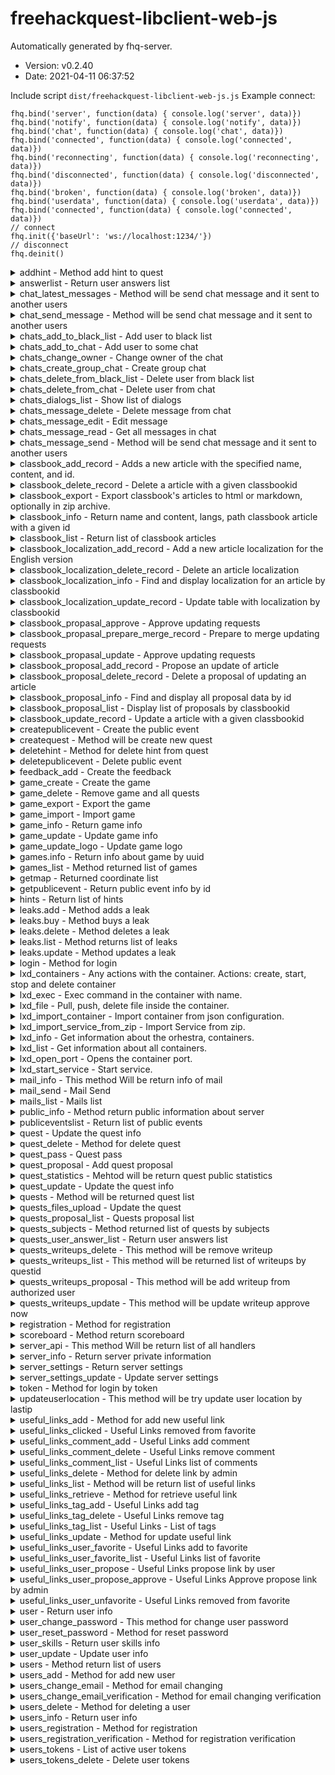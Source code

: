 # freehackquest-libclient-web-js

 Automatically generated by fhq-server. 
 * Version: v0.2.40
 * Date: 2021-04-11 06:37:52

 Include script ```dist/freehackquest-libclient-web-js.js```
 Example connect:
```
fhq.bind('server', function(data) { console.log('server', data)})
fhq.bind('notify', function(data) { console.log('notify', data)})
fhq.bind('chat', function(data) { console.log('chat', data)})
fhq.bind('connected', function(data) { console.log('connected', data)})
fhq.bind('reconnecting', function(data) { console.log('reconnecting', data)})
fhq.bind('disconnected', function(data) { console.log('disconnected', data)})
fhq.bind('broken', function(data) { console.log('broken', data)})
fhq.bind('userdata', function(data) { console.log('userdata', data)})
fhq.bind('connected', function(data) { console.log('connected', data)})
// connect
fhq.init({'baseUrl': 'ws://localhost:1234/'})
// disconnect
fhq.deinit()
```

<details>
<summary>addhint - Method add hint to quest</summary>

## addhint

Method add hint to quest

Access: unauthorized - **no**,  user - **no**,  admin - **yes**

 #### Input params 

 * questid - integer, required; quest id
 * hint - string, required; hint text


 #### example call method 

```
fhq.addhint({
    "questid": 0,
    "hint": ""
}).done(function(r) {
    console.log('Success: ', r);
}).fail(function(err) {
    console.error('Error:', err);
});
```

</details>

<details>
<summary>answerlist - Return user answers list</summary>

## answerlist

Return user answers list

Access: unauthorized - **no**,  user - **no**,  admin - **yes**

 #### Input params 

 * page - integer, required; Number of page
 * onpage - integer, required; How much rows on page
 * questid - integer, optional; Filter for questid
 * userid - integer, optional; Filter for userid


 #### example call method 

```
fhq.answerlist({
    "page": 0,
    "onpage": 10,
    "questid": 0,
    "userid": 0
}).done(function(r) {
    console.log('Success: ', r);
}).fail(function(err) {
    console.error('Error:', err);
});
```

</details>

<details>
<summary>chat_latest_messages - Method will be send chat message and it sent to another users</summary>

## chat_latest_messages

Method will be send chat message and it sent to another users

Access: unauthorized - **yes**,  user - **yes**,  admin - **yes**

 #### Input params 



 #### example call method 

```
fhq.chat_latest_messages({

}).done(function(r) {
    console.log('Success: ', r);
}).fail(function(err) {
    console.error('Error:', err);
});
```

</details>

<details>
<summary>chat_send_message - Method will be send chat message and it sent to another users</summary>

## chat_send_message

Method will be send chat message and it sent to another users

Access: unauthorized - **no**,  user - **yes**,  admin - **yes**

 #### Input params 

 * type - string, required; Type
 * message - string, required; Message


 #### example call method 

```
fhq.chat_send_message({
    "type": "",
    "message": ""
}).done(function(r) {
    console.log('Success: ', r);
}).fail(function(err) {
    console.error('Error:', err);
});
```

</details>

<details>
<summary>chats_add_to_black_list - Add user to black list</summary>

## chats_add_to_black_list

Add user to black list

Access: unauthorized - **no**,  user - **yes**,  admin - **yes**

 #### Input params 



 #### example call method 

```
fhq.chats_add_to_black_list({

}).done(function(r) {
    console.log('Success: ', r);
}).fail(function(err) {
    console.error('Error:', err);
});
```

</details>

<details>
<summary>chats_add_to_chat - Add user to some chat</summary>

## chats_add_to_chat

Add user to some chat

Access: unauthorized - **no**,  user - **yes**,  admin - **yes**

 #### Input params 



 #### example call method 

```
fhq.chats_add_to_chat({

}).done(function(r) {
    console.log('Success: ', r);
}).fail(function(err) {
    console.error('Error:', err);
});
```

</details>

<details>
<summary>chats_change_owner - Change owner of the chat</summary>

## chats_change_owner

Change owner of the chat

Access: unauthorized - **no**,  user - **yes**,  admin - **yes**

 #### Input params 



 #### example call method 

```
fhq.chats_change_owner({

}).done(function(r) {
    console.log('Success: ', r);
}).fail(function(err) {
    console.error('Error:', err);
});
```

</details>

<details>
<summary>chats_create_group_chat - Create group chat</summary>

## chats_create_group_chat

Create group chat

Access: unauthorized - **no**,  user - **yes**,  admin - **yes**

 #### Input params 



 #### example call method 

```
fhq.chats_create_group_chat({

}).done(function(r) {
    console.log('Success: ', r);
}).fail(function(err) {
    console.error('Error:', err);
});
```

</details>

<details>
<summary>chats_delete_from_black_list - Delete user from black list</summary>

## chats_delete_from_black_list

Delete user from black list

Access: unauthorized - **no**,  user - **yes**,  admin - **yes**

 #### Input params 



 #### example call method 

```
fhq.chats_delete_from_black_list({

}).done(function(r) {
    console.log('Success: ', r);
}).fail(function(err) {
    console.error('Error:', err);
});
```

</details>

<details>
<summary>chats_delete_from_chat - Delete user from chat</summary>

## chats_delete_from_chat

Delete user from chat

Access: unauthorized - **no**,  user - **yes**,  admin - **yes**

 #### Input params 



 #### example call method 

```
fhq.chats_delete_from_chat({

}).done(function(r) {
    console.log('Success: ', r);
}).fail(function(err) {
    console.error('Error:', err);
});
```

</details>

<details>
<summary>chats_dialogs_list - Show list of dialogs</summary>

## chats_dialogs_list

Show list of dialogs

Access: unauthorized - **no**,  user - **yes**,  admin - **yes**

 #### Input params 



 #### example call method 

```
fhq.chats_dialogs_list({

}).done(function(r) {
    console.log('Success: ', r);
}).fail(function(err) {
    console.error('Error:', err);
});
```

</details>

<details>
<summary>chats_message_delete - Delete message from chat</summary>

## chats_message_delete

Delete message from chat

Access: unauthorized - **no**,  user - **yes**,  admin - **yes**

 #### Input params 

 * message_id - integer, required; Message id for remove


 #### example call method 

```
fhq.chats_message_delete({
    "message_id": 0
}).done(function(r) {
    console.log('Success: ', r);
}).fail(function(err) {
    console.error('Error:', err);
});
```

</details>

<details>
<summary>chats_message_edit - Edit message</summary>

## chats_message_edit

Edit message

Access: unauthorized - **no**,  user - **yes**,  admin - **yes**

 #### Input params 

 * message_id - integer, required; Message id
 * message_new - string, required; New message


 #### example call method 

```
fhq.chats_message_edit({
    "message_id": 0,
    "message_new": ""
}).done(function(r) {
    console.log('Success: ', r);
}).fail(function(err) {
    console.error('Error:', err);
});
```

</details>

<details>
<summary>chats_message_read - Get all messages in chat</summary>

## chats_message_read

Get all messages in chat

Access: unauthorized - **no**,  user - **yes**,  admin - **yes**

 #### Input params 

 * chat - string, required; Chat for reading messages


 #### example call method 

```
fhq.chats_message_read({
    "chat": ""
}).done(function(r) {
    console.log('Success: ', r);
}).fail(function(err) {
    console.error('Error:', err);
});
```

</details>

<details>
<summary>chats_message_send - Method will be send chat message and it sent to another users</summary>

## chats_message_send

Method will be send chat message and it sent to another users

Access: unauthorized - **no**,  user - **yes**,  admin - **yes**

 #### Input params 

 * chat - string, required; Chat for sending a message
 * message - string, required; Message


 #### example call method 

```
fhq.chats_message_send({
    "chat": "",
    "message": ""
}).done(function(r) {
    console.log('Success: ', r);
}).fail(function(err) {
    console.error('Error:', err);
});
```

</details>

<details>
<summary>classbook_add_record - Adds a new article with the specified name, content, and id.</summary>

## classbook_add_record

Adds a new article with the specified name, content, and id.

Access: unauthorized - **no**,  user - **no**,  admin - **yes**

 #### Input params 

 * parentid - integer, required; pareintid for classbook article
 * name - string, required; name of article
 * content - string, required; content of article
 * uuid - string, optional; uuid of article
 * ordered - integer, optional; order of article


 #### example call method 

```
fhq.classbook_add_record({
    "parentid": 0,
    "name": "",
    "content": "",
    "uuid": "",
    "ordered": 0
}).done(function(r) {
    console.log('Success: ', r);
}).fail(function(err) {
    console.error('Error:', err);
});
```

</details>

<details>
<summary>classbook_delete_record - Delete a article with a given classbookid</summary>

## classbook_delete_record

Delete a article with a given classbookid

Access: unauthorized - **no**,  user - **no**,  admin - **yes**

 #### Input params 

 * classbookid - integer, required; id for classbook article


 #### example call method 

```
fhq.classbook_delete_record({
    "classbookid": 0
}).done(function(r) {
    console.log('Success: ', r);
}).fail(function(err) {
    console.error('Error:', err);
});
```

</details>

<details>
<summary>classbook_export - Export classbook's articles to html or markdown, optionally in zip archive.</summary>

## classbook_export

Export classbook's articles to html or markdown, optionally in zip archive.

Access: unauthorized - **no**,  user - **yes**,  admin - **yes**

 #### Input params 

 * output - string, required; The output file format
 * lang - string, required; The output file format
 * zip - boolean, optional; Zipping the output


 #### example call method 

```
fhq.classbook_export({
    "output": "",
    "lang": "",
    "zip": ""
}).done(function(r) {
    console.log('Success: ', r);
}).fail(function(err) {
    console.error('Error:', err);
});
```

</details>

<details>
<summary>classbook_info - Return name and content, langs, path classbook article with a given id</summary>

## classbook_info

Return name and content, langs, path classbook article with a given id

Access: unauthorized - **yes**,  user - **yes**,  admin - **yes**

 #### Input params 

 * classbookid - integer, required; id for the classbook article
 * lang - string, optional; Set lang for the article


 #### example call method 

```
fhq.classbook_info({
    "classbookid": 0,
    "lang": ""
}).done(function(r) {
    console.log('Success: ', r);
}).fail(function(err) {
    console.error('Error:', err);
});
```

</details>

<details>
<summary>classbook_list - Return list of classbook articles</summary>

## classbook_list

Return list of classbook articles

Access: unauthorized - **yes**,  user - **yes**,  admin - **yes**

 #### Input params 

 * parentid - integer, required; parentid for classbook articles
 * lang - string, optional; lang for classbook articles
 * search - string, optional; Search string for classbook articles


 #### example call method 

```
fhq.classbook_list({
    "parentid": 0,
    "lang": "",
    "search": ""
}).done(function(r) {
    console.log('Success: ', r);
}).fail(function(err) {
    console.error('Error:', err);
});
```

</details>

<details>
<summary>classbook_localization_add_record - Add a new article localization for the English version</summary>

## classbook_localization_add_record

Add a new article localization for the English version

Access: unauthorized - **no**,  user - **no**,  admin - **yes**

 #### Input params 

 * classbookid - integer, required; Classbookid for article localization
 * lang - string, required; Language
 * name - string, required; Article name
 * content - string, required; The content of the article


 #### example call method 

```
fhq.classbook_localization_add_record({
    "classbookid": 0,
    "lang": "",
    "name": "",
    "content": ""
}).done(function(r) {
    console.log('Success: ', r);
}).fail(function(err) {
    console.error('Error:', err);
});
```

</details>

<details>
<summary>classbook_localization_delete_record - Delete an article localization</summary>

## classbook_localization_delete_record

Delete an article localization

Access: unauthorized - **no**,  user - **no**,  admin - **yes**

 #### Input params 

 * classbook_localizationid - integer, required; Localization id


 #### example call method 

```
fhq.classbook_localization_delete_record({
    "classbook_localizationid": 0
}).done(function(r) {
    console.log('Success: ', r);
}).fail(function(err) {
    console.error('Error:', err);
});
```

</details>

<details>
<summary>classbook_localization_info - Find and display localization for an article by classbookid</summary>

## classbook_localization_info

Find and display localization for an article by classbookid

Access: unauthorized - **no**,  user - **no**,  admin - **yes**

 #### Input params 

 * classbook_localizationid - integer, required; Localization id


 #### example call method 

```
fhq.classbook_localization_info({
    "classbook_localizationid": 0
}).done(function(r) {
    console.log('Success: ', r);
}).fail(function(err) {
    console.error('Error:', err);
});
```

</details>

<details>
<summary>classbook_localization_update_record - Update table with localization by classbookid</summary>

## classbook_localization_update_record

Update table with localization by classbookid

Access: unauthorized - **no**,  user - **no**,  admin - **yes**

 #### Input params 

 * classbook_localizationid - integer, required; Localization id
 * name - string, required; Article name
 * content - string, required; The content of the article


 #### example call method 

```
fhq.classbook_localization_update_record({
    "classbook_localizationid": 0,
    "name": "",
    "content": ""
}).done(function(r) {
    console.log('Success: ', r);
}).fail(function(err) {
    console.error('Error:', err);
});
```

</details>

<details>
<summary>classbook_propasal_approve - Approve updating requests</summary>

## classbook_propasal_approve

Approve updating requests

Access: unauthorized - **no**,  user - **no**,  admin - **yes**

 #### Input params 

 * classbook_proposal_id - integer, required; Proposal id


 #### example call method 

```
fhq.classbook_propasal_approve({
    "classbook_proposal_id": 0
}).done(function(r) {
    console.log('Success: ', r);
}).fail(function(err) {
    console.error('Error:', err);
});
```

</details>

<details>
<summary>classbook_propasal_prepare_merge_record - Prepare to merge updating requests</summary>

## classbook_propasal_prepare_merge_record

Prepare to merge updating requests

Access: unauthorized - **no**,  user - **no**,  admin - **yes**

 #### Input params 

 * classbook_proposal_id - integer, required; Proposal id


 #### example call method 

```
fhq.classbook_propasal_prepare_merge_record({
    "classbook_proposal_id": 0
}).done(function(r) {
    console.log('Success: ', r);
}).fail(function(err) {
    console.error('Error:', err);
});
```

</details>

<details>
<summary>classbook_propasal_update - Approve updating requests</summary>

## classbook_propasal_update

Approve updating requests

Access: unauthorized - **no**,  user - **no**,  admin - **yes**

 #### Input params 

 * classbook_proposal_id - integer, required; Proposal id
 * content - string, required; new content


 #### example call method 

```
fhq.classbook_propasal_update({
    "classbook_proposal_id": 0,
    "content": ""
}).done(function(r) {
    console.log('Success: ', r);
}).fail(function(err) {
    console.error('Error:', err);
});
```

</details>

<details>
<summary>classbook_proposal_add_record - Propose an update of article</summary>

## classbook_proposal_add_record

Propose an update of article

Access: unauthorized - **no**,  user - **yes**,  admin - **yes**

 #### Input params 

 * classbookid - integer, required; Classbookid for an article
 * lang - string, required; Language
 * name - string, required; Article name
 * content - string, required; The content of the article


 #### example call method 

```
fhq.classbook_proposal_add_record({
    "classbookid": 0,
    "lang": "",
    "name": "",
    "content": ""
}).done(function(r) {
    console.log('Success: ', r);
}).fail(function(err) {
    console.error('Error:', err);
});
```

</details>

<details>
<summary>classbook_proposal_delete_record - Delete a proposal of updating an article</summary>

## classbook_proposal_delete_record

Delete a proposal of updating an article

Access: unauthorized - **no**,  user - **yes**,  admin - **yes**

 #### Input params 

 * classbook_proposal_id - integer, required; Proposal id


 #### example call method 

```
fhq.classbook_proposal_delete_record({
    "classbook_proposal_id": 0
}).done(function(r) {
    console.log('Success: ', r);
}).fail(function(err) {
    console.error('Error:', err);
});
```

</details>

<details>
<summary>classbook_proposal_info - Find and display all proposal data by id</summary>

## classbook_proposal_info

Find and display all proposal data by id

Access: unauthorized - **no**,  user - **yes**,  admin - **yes**

 #### Input params 

 * classbook_proposal_id - integer, required; Proposal id


 #### example call method 

```
fhq.classbook_proposal_info({
    "classbook_proposal_id": 0
}).done(function(r) {
    console.log('Success: ', r);
}).fail(function(err) {
    console.error('Error:', err);
});
```

</details>

<details>
<summary>classbook_proposal_list - Display list of proposals by classbookid</summary>

## classbook_proposal_list

Display list of proposals by classbookid

Access: unauthorized - **no**,  user - **yes**,  admin - **yes**

 #### Input params 

 * classbookid - integer, required; Classbookid for an article
 * lang - string, optional; Language


 #### example call method 

```
fhq.classbook_proposal_list({
    "classbookid": 0,
    "lang": ""
}).done(function(r) {
    console.log('Success: ', r);
}).fail(function(err) {
    console.error('Error:', err);
});
```

</details>

<details>
<summary>classbook_update_record - Update a article with a given classbookid</summary>

## classbook_update_record

Update a article with a given classbookid

Access: unauthorized - **no**,  user - **no**,  admin - **yes**

 #### Input params 

 * classbookid - integer, required; id for classbook article
 * name - string, optional; name for classbook article
 * content - string, optional; content for classbook article
 * ordered - integer, optional; ordered for classbook article
 * parentid - integer, optional; parentid for classbook article


 #### example call method 

```
fhq.classbook_update_record({
    "classbookid": 0,
    "name": "",
    "content": "",
    "ordered": 0,
    "parentid": 0
}).done(function(r) {
    console.log('Success: ', r);
}).fail(function(err) {
    console.error('Error:', err);
});
```

</details>

<details>
<summary>createpublicevent - Create the public event</summary>

## createpublicevent

Create the public event

Access: unauthorized - **no**,  user - **no**,  admin - **yes**

 #### Input params 

 * type - string, required; Type of event
 * message - string, required; Message


 #### example call method 

```
fhq.createpublicevent({
    "type": "",
    "message": ""
}).done(function(r) {
    console.log('Success: ', r);
}).fail(function(err) {
    console.error('Error:', err);
});
```

</details>

<details>
<summary>createquest - Method will be create new quest</summary>

## createquest

Method will be create new quest

Access: unauthorized - **no**,  user - **no**,  admin - **yes**

 #### Input params 

 * uuid - string, required; Global Identificator of the quest
 * gameid - integer, required; Which game included this quest
 * name - string, required; Name of the quest
 * text - string, required; Description of the quest
 * score - integer, required; How much append to user score after solve quest by them
 * author - string, required; Author of the quest
 * subject - string, required; Subject must be one from types
 * answer - string, required; Answer for the quest
 * answer_format - string, required; Answer format for the quest
 * state - string, required; State of the quest
 * description_state - string, required; You can add some descriptions for quest state
 * copyright - string, optional; You can add some copyright information


 #### example call method 

```
fhq.createquest({
    "uuid": "",
    "gameid": 0,
    "name": "",
    "text": "",
    "score": 0,
    "author": "",
    "subject": "",
    "answer": "",
    "answer_format": "",
    "state": "",
    "description_state": "",
    "copyright": ""
}).done(function(r) {
    console.log('Success: ', r);
}).fail(function(err) {
    console.error('Error:', err);
});
```

</details>

<details>
<summary>deletehint - Method for delete hint from quest</summary>

## deletehint

Method for delete hint from quest

Access: unauthorized - **no**,  user - **no**,  admin - **yes**

 #### Input params 

 * hintid - integer, required; hint id


 #### example call method 

```
fhq.deletehint({
    "hintid": 0
}).done(function(r) {
    console.log('Success: ', r);
}).fail(function(err) {
    console.error('Error:', err);
});
```

</details>

<details>
<summary>deletepublicevent - Delete public event</summary>

## deletepublicevent

Delete public event

Access: unauthorized - **no**,  user - **no**,  admin - **yes**

 #### Input params 

 * eventid - integer, required; Event ID


 #### example call method 

```
fhq.deletepublicevent({
    "eventid": 0
}).done(function(r) {
    console.log('Success: ', r);
}).fail(function(err) {
    console.error('Error:', err);
});
```

</details>

<details>
<summary>feedback_add - Create the feedback</summary>

## feedback_add

Create the feedback

Access: unauthorized - **yes**,  user - **yes**,  admin - **yes**

 #### Input params 

 * from - string, required; From user
 * text - string, required; Text of feedback
 * type - string, required; Type of feedback


 #### example call method 

```
fhq.feedback_add({
    "from": "",
    "text": "",
    "type": ""
}).done(function(r) {
    console.log('Success: ', r);
}).fail(function(err) {
    console.error('Error:', err);
});
```

</details>

<details>
<summary>game_create - Create the game</summary>

## game_create

Create the game

Access: unauthorized - **no**,  user - **no**,  admin - **yes**

 #### Input params 

 * uuid - string, required; Global Identificator of the Game
 * name - string, required; Name of the Game
 * description - string, required; Description of the Game
 * state - string, required; State of the game
 * form - string, required; Form of the game
 * type - string, required; Type of the game
 * date_start - string, required; Date start
 * date_stop - string, required; Date stop
 * date_restart - string, required; Date restart
 * organizators - string, required; Organizators


 #### example call method 

```
fhq.game_create({
    "uuid": "",
    "name": "",
    "description": "",
    "state": "",
    "form": "",
    "type": "",
    "date_start": "",
    "date_stop": "",
    "date_restart": "",
    "organizators": ""
}).done(function(r) {
    console.log('Success: ', r);
}).fail(function(err) {
    console.error('Error:', err);
});
```

</details>

<details>
<summary>game_delete - Remove game and all quests</summary>

## game_delete

Remove game and all quests

Access: unauthorized - **no**,  user - **no**,  admin - **yes**

 #### Input params 

 * uuid - string, required; Global Identificator of the Game
 * admin_password - string, required; Admin Password


 #### example call method 

```
fhq.game_delete({
    "uuid": "",
    "admin_password": ""
}).done(function(r) {
    console.log('Success: ', r);
}).fail(function(err) {
    console.error('Error:', err);
});
```

</details>

<details>
<summary>game_export - Export the game</summary>

## game_export

Export the game

Access: unauthorized - **no**,  user - **no**,  admin - **yes**

 #### Input params 

 * uuid - string, required; Global Identificator of the Game


 #### example call method 

```
fhq.game_export({
    "uuid": ""
}).done(function(r) {
    console.log('Success: ', r);
}).fail(function(err) {
    console.error('Error:', err);
});
```

</details>

<details>
<summary>game_import - Import game</summary>

## game_import

Import game

Access: unauthorized - **no**,  user - **no**,  admin - **yes**

 #### Input params 

 * uuid - string, required; Global Identificator of the Game


 #### example call method 

```
fhq.game_import({
    "uuid": ""
}).done(function(r) {
    console.log('Success: ', r);
}).fail(function(err) {
    console.error('Error:', err);
});
```

</details>

<details>
<summary>game_info - Return game info</summary>

## game_info

Return game info

Access: unauthorized - **yes**,  user - **yes**,  admin - **yes**

 #### Input params 

 * uuid - string, required; Global Identificator of the Game


 #### example call method 

```
fhq.game_info({
    "uuid": ""
}).done(function(r) {
    console.log('Success: ', r);
}).fail(function(err) {
    console.error('Error:', err);
});
```

</details>

<details>
<summary>game_update - Update game info</summary>

## game_update

Update game info

Access: unauthorized - **no**,  user - **no**,  admin - **yes**

 #### Input params 

 * uuid - string, required; Global Identificator of the Game
 * name - string, optional; Name of the Game
 * description - string, optional; Description of the Game
 * state - string, optional; State of the game
 * form - string, optional; Form of the game
 * type - string, optional; Type of the game
 * date_start - string, optional; Date start
 * date_stop - string, optional; Date stop
 * date_restart - string, optional; Date restart
 * organizators - string, optional; Organizators


 #### example call method 

```
fhq.game_update({
    "uuid": "",
    "name": "",
    "description": "",
    "state": "",
    "form": "",
    "type": "",
    "date_start": "",
    "date_stop": "",
    "date_restart": "",
    "organizators": ""
}).done(function(r) {
    console.log('Success: ', r);
}).fail(function(err) {
    console.error('Error:', err);
});
```

</details>

<details>
<summary>game_update_logo - Update game logo</summary>

## game_update_logo

Update game logo

Access: unauthorized - **no**,  user - **no**,  admin - **yes**

 #### Input params 

 * uuid - string, required; Global Identificator of the Game
 * image_png_base64 - string, required; Image PNG in Base64


 #### example call method 

```
fhq.game_update_logo({
    "uuid": "",
    "image_png_base64": ""
}).done(function(r) {
    console.log('Success: ', r);
}).fail(function(err) {
    console.error('Error:', err);
});
```

</details>

<details>
<summary>games.info - Return info about game by uuid</summary>

## games.info

Return info about game by uuid

Access: unauthorized - **yes**,  user - **yes**,  admin - **yes**

 #### Input params 

 * uuid - string, required; Global Identificator of the Game


 #### example call method 

```
fhq.games_info({
    "uuid": ""
}).done(function(r) {
    console.log('Success: ', r);
}).fail(function(err) {
    console.error('Error:', err);
});
```

</details>

<details>
<summary>games_list - Method returned list of games</summary>

## games_list

Method returned list of games

Access: unauthorized - **yes**,  user - **yes**,  admin - **yes**

 #### Input params 



 #### example call method 

```
fhq.games_list({

}).done(function(r) {
    console.log('Success: ', r);
}).fail(function(err) {
    console.error('Error:', err);
});
```

</details>

<details>
<summary>getmap - Returned coordinate list</summary>

## getmap

Returned coordinate list

Access: unauthorized - **yes**,  user - **yes**,  admin - **yes**

 #### Input params 



 #### example call method 

```
fhq.getmap({

}).done(function(r) {
    console.log('Success: ', r);
}).fail(function(err) {
    console.error('Error:', err);
});
```

</details>

<details>
<summary>getpublicevent - Return public event info by id</summary>

## getpublicevent

Return public event info by id

Access: unauthorized - **yes**,  user - **yes**,  admin - **yes**

 #### Input params 

 * eventid - integer, required; Event id


 #### example call method 

```
fhq.getpublicevent({
    "eventid": 0
}).done(function(r) {
    console.log('Success: ', r);
}).fail(function(err) {
    console.error('Error:', err);
});
```

</details>

<details>
<summary>hints - Return list of hints</summary>

## hints

Return list of hints

Access: unauthorized - **yes**,  user - **yes**,  admin - **yes**

 #### Input params 

 * questid - integer, required; Quest id


 #### example call method 

```
fhq.hints({
    "questid": 0
}).done(function(r) {
    console.log('Success: ', r);
}).fail(function(err) {
    console.error('Error:', err);
});
```

</details>

<details>
<summary>leaks.add - Method adds a leak</summary>

## leaks.add

Method adds a leak

Access: unauthorized - **no**,  user - **no**,  admin - **yes**

 #### Input params 

 * uuid - string, required; UUID of the leak
 * game_uuid - string, required; UUID of the game
 * name - string, required; Visible part of the content
 * content - string, required; Content of the leak
 * score - integer, required; Price of the leak


 #### example call method 

```
fhq.leaks_add({
    "uuid": "",
    "game_uuid": "",
    "name": "",
    "content": "",
    "score": 0
}).done(function(r) {
    console.log('Success: ', r);
}).fail(function(err) {
    console.error('Error:', err);
});
```

</details>

<details>
<summary>leaks.buy - Method buys a leak</summary>

## leaks.buy

Method buys a leak

Access: unauthorized - **no**,  user - **yes**,  admin - **no**

 #### Input params 

 * id - integer, required; Leak id


 #### example call method 

```
fhq.leaks_buy({
    "id": 0
}).done(function(r) {
    console.log('Success: ', r);
}).fail(function(err) {
    console.error('Error:', err);
});
```

</details>

<details>
<summary>leaks.delete - Method deletes a leak</summary>

## leaks.delete

Method deletes a leak

Access: unauthorized - **no**,  user - **no**,  admin - **yes**

 #### Input params 

 * id - integer, required; Leak id


 #### example call method 

```
fhq.leaks_delete({
    "id": 0
}).done(function(r) {
    console.log('Success: ', r);
}).fail(function(err) {
    console.error('Error:', err);
});
```

</details>

<details>
<summary>leaks.list - Method returns list of leaks</summary>

## leaks.list

Method returns list of leaks

Access: unauthorized - **yes**,  user - **yes**,  admin - **yes**

 #### Input params 

 * page - integer, required; Number of page
 * onpage - integer, required; How much rows in one page


 #### example call method 

```
fhq.leaks_list({
    "page": 0,
    "onpage": 10
}).done(function(r) {
    console.log('Success: ', r);
}).fail(function(err) {
    console.error('Error:', err);
});
```

</details>

<details>
<summary>leaks.update - Method updates a leak</summary>

## leaks.update

Method updates a leak

Access: unauthorized - **no**,  user - **no**,  admin - **yes**

 #### Input params 

 * id - integer, required; Leak id
 * name - string, optional; Visible part of the content
 * content - string, optional; Content of the leak
 * score - integer, optional; Price of the leak


 #### example call method 

```
fhq.leaks_update({
    "id": 0,
    "name": "",
    "content": "",
    "score": 0
}).done(function(r) {
    console.log('Success: ', r);
}).fail(function(err) {
    console.error('Error:', err);
});
```

</details>

<details>
<summary>login - Method for login</summary>

## login

Method for login

Access: unauthorized - **yes**,  user - **no**,  admin - **no**

 #### Input params 

 * email - string, required; E-mail
 * password - string, required; Password


 #### example call method 

```
fhq.login({
    "email": "",
    "password": ""
}).done(function(r) {
    console.log('Success: ', r);
}).fail(function(err) {
    console.error('Error:', err);
});
```

</details>

<details>
<summary>lxd_containers - Any actions with the container. Actions: create, start, stop and delete container</summary>

## lxd_containers

Any actions with the container. Actions: create, start, stop and delete container

Access: unauthorized - **no**,  user - **no**,  admin - **yes**

 #### Input params 

 * name - string, required; Container name
 * action - string, required; Actions: create, start, stop and delete container


 #### example call method 

```
fhq.lxd_containers({
    "name": "",
    "action": ""
}).done(function(r) {
    console.log('Success: ', r);
}).fail(function(err) {
    console.error('Error:', err);
});
```

</details>

<details>
<summary>lxd_exec - Exec command in the container with name.</summary>

## lxd_exec

Exec command in the container with name.

Access: unauthorized - **no**,  user - **no**,  admin - **yes**

 #### Input params 

 * name - string, required; Container name
 * command - string, required; Name of execution command


 #### example call method 

```
fhq.lxd_exec({
    "name": "",
    "command": ""
}).done(function(r) {
    console.log('Success: ', r);
}).fail(function(err) {
    console.error('Error:', err);
});
```

</details>

<details>
<summary>lxd_file - Pull, push, delete file inside the container.</summary>

## lxd_file

Pull, push, delete file inside the container.

Access: unauthorized - **no**,  user - **no**,  admin - **yes**

 #### Input params 

 * name - string, required; Container name
 * action - string, required; Action with files: pull, push or delete
 * path - string, required; Path to file inside the container


 #### example call method 

```
fhq.lxd_file({
    "name": "",
    "action": "",
    "path": ""
}).done(function(r) {
    console.log('Success: ', r);
}).fail(function(err) {
    console.error('Error:', err);
});
```

</details>

<details>
<summary>lxd_import_container - Import container from json configuration.</summary>

## lxd_import_container

Import container from json configuration.

Access: unauthorized - **no**,  user - **no**,  admin - **yes**

 #### Input params 

 * config - string, required; Container's configuration in json dumped string.


 #### example call method 

```
fhq.lxd_import_container({
    "config": ""
}).done(function(r) {
    console.log('Success: ', r);
}).fail(function(err) {
    console.error('Error:', err);
});
```

</details>

<details>
<summary>lxd_import_service_from_zip - Import Service from zip.</summary>

## lxd_import_service_from_zip

Import Service from zip.

Access: unauthorized - **no**,  user - **no**,  admin - **yes**

 #### Input params 

 * zip_file - string, required; Service's configuration in Base64 zip archive.


 #### example call method 

```
fhq.lxd_import_service_from_zip({
    "zip_file": ""
}).done(function(r) {
    console.log('Success: ', r);
}).fail(function(err) {
    console.error('Error:', err);
});
```

</details>

<details>
<summary>lxd_info - Get information about the orhestra, containers.</summary>

## lxd_info

Get information about the orhestra, containers.

Access: unauthorized - **no**,  user - **no**,  admin - **yes**

 #### Input params 

 * name - string, required; Container name
 * get - string, optional; Requested information


 #### example call method 

```
fhq.lxd_info({
    "name": "",
    "get": ""
}).done(function(r) {
    console.log('Success: ', r);
}).fail(function(err) {
    console.error('Error:', err);
});
```

</details>

<details>
<summary>lxd_list - Get information about all containers.</summary>

## lxd_list

Get information about all containers.

Access: unauthorized - **no**,  user - **no**,  admin - **yes**

 #### Input params 



 #### example call method 

```
fhq.lxd_list({

}).done(function(r) {
    console.log('Success: ', r);
}).fail(function(err) {
    console.error('Error:', err);
});
```

</details>

<details>
<summary>lxd_open_port - Opens the container port.</summary>

## lxd_open_port

Opens the container port.

Access: unauthorized - **no**,  user - **no**,  admin - **yes**

 #### Input params 

 * name - string, required; Container name
 * port - integer, required; Number container port
 * protocol - string, required; Protocol


 #### example call method 

```
fhq.lxd_open_port({
    "name": "",
    "port": 0,
    "protocol": ""
}).done(function(r) {
    console.log('Success: ', r);
}).fail(function(err) {
    console.error('Error:', err);
});
```

</details>

<details>
<summary>lxd_start_service - Start service.</summary>

## lxd_start_service

Start service.

Access: unauthorized - **no**,  user - **no**,  admin - **yes**

 #### Input params 

 * name - string, required; Service's name.


 #### example call method 

```
fhq.lxd_start_service({
    "name": ""
}).done(function(r) {
    console.log('Success: ', r);
}).fail(function(err) {
    console.error('Error:', err);
});
```

</details>

<details>
<summary>mail_info - This method Will be return info of mail</summary>

## mail_info

This method Will be return info of mail

Access: unauthorized - **no**,  user - **no**,  admin - **yes**

 #### Input params 



 #### example call method 

```
fhq.mail_info({

}).done(function(r) {
    console.log('Success: ', r);
}).fail(function(err) {
    console.error('Error:', err);
});
```

</details>

<details>
<summary>mail_send - Mail Send</summary>

## mail_send

Mail Send

Access: unauthorized - **no**,  user - **no**,  admin - **yes**

 #### Input params 

 * to - string, required; E-mail of the recipient
 * subject - string, required; Subject of the message
 * body - string, required; Body of the message


 #### example call method 

```
fhq.mail_send({
    "to": "",
    "subject": "",
    "body": ""
}).done(function(r) {
    console.log('Success: ', r);
}).fail(function(err) {
    console.error('Error:', err);
});
```

</details>

<details>
<summary>mails_list - Mails list</summary>

## mails_list

Mails list

Access: unauthorized - **no**,  user - **no**,  admin - **yes**

 #### Input params 

 * filter_email - string, optional; Filter by email
 * filter_subject - string, optional; Filter by subject
 * filter_message - string, optional; Filter by message
 * onpage - integer, optional; On page
 * page - integer, optional; page


 #### example call method 

```
fhq.mails_list({
    "filter_email": "",
    "filter_subject": "",
    "filter_message": "",
    "onpage": 10,
    "page": 0
}).done(function(r) {
    console.log('Success: ', r);
}).fail(function(err) {
    console.error('Error:', err);
});
```

</details>

<details>
<summary>public_info - Method return public information about server</summary>

## public_info

Method return public information about server

Access: unauthorized - **yes**,  user - **yes**,  admin - **yes**

 #### Input params 



 #### example call method 

```
fhq.public_info({

}).done(function(r) {
    console.log('Success: ', r);
}).fail(function(err) {
    console.error('Error:', err);
});
```

</details>

<details>
<summary>publiceventslist - Return list of public events</summary>

## publiceventslist

Return list of public events

Access: unauthorized - **yes**,  user - **yes**,  admin - **yes**

 #### Input params 

 * page - integer, required; Number of page
 * onpage - integer, required; How much rows in one page
 * type - string, optional; Filter by type events
 * search - string, optional; Filter by message event


 #### example call method 

```
fhq.publiceventslist({
    "page": 0,
    "onpage": 10,
    "type": "",
    "search": ""
}).done(function(r) {
    console.log('Success: ', r);
}).fail(function(err) {
    console.error('Error:', err);
});
```

</details>

<details>
<summary>quest - Update the quest info</summary>

## quest

Update the quest info

Access: unauthorized - **yes**,  user - **yes**,  admin - **yes**

 #### Input params 

 * questid - integer, required; Quest ID


 #### example call method 

```
fhq.quest({
    "questid": 0
}).done(function(r) {
    console.log('Success: ', r);
}).fail(function(err) {
    console.error('Error:', err);
});
```

</details>

<details>
<summary>quest_delete - Method for delete quest</summary>

## quest_delete

Method for delete quest

Access: unauthorized - **no**,  user - **no**,  admin - **yes**

 #### Input params 

 * questid - integer, required; Quest ID


 #### example call method 

```
fhq.quest_delete({
    "questid": 0
}).done(function(r) {
    console.log('Success: ', r);
}).fail(function(err) {
    console.error('Error:', err);
});
```

</details>

<details>
<summary>quest_pass - Quest pass</summary>

## quest_pass

Quest pass

Access: unauthorized - **no**,  user - **yes**,  admin - **yes**

 #### Input params 

 * questid - integer, required; Quest ID
 * answer - string, required; Answer


 #### example call method 

```
fhq.quest_pass({
    "questid": 0,
    "answer": ""
}).done(function(r) {
    console.log('Success: ', r);
}).fail(function(err) {
    console.error('Error:', err);
});
```

</details>

<details>
<summary>quest_proposal - Add quest proposal</summary>

## quest_proposal

Add quest proposal

Access: unauthorized - **no**,  user - **yes**,  admin - **yes**

 #### Input params 

 * gameid - integer, required; Which game included this quest
 * name - string, required; Name of the quest
 * text - string, required; Description of the quest
 * score - integer, required; How much append to user score after solve quest by them
 * author - string, required; Author of the quest
 * subject - string, required; Subject must be one from types (look types)
 * answer - string, required; Answer for the quest
 * answer_format - string, required; Answer format for the quest


 #### example call method 

```
fhq.quest_proposal({
    "gameid": 0,
    "name": "",
    "text": "",
    "score": 0,
    "author": "",
    "subject": "",
    "answer": "",
    "answer_format": ""
}).done(function(r) {
    console.log('Success: ', r);
}).fail(function(err) {
    console.error('Error:', err);
});
```

</details>

<details>
<summary>quest_statistics - Mehtod will be return quest public statistics</summary>

## quest_statistics

Mehtod will be return quest public statistics

Access: unauthorized - **yes**,  user - **yes**,  admin - **yes**

 #### Input params 

 * questid - integer, required; Quest ID


 #### example call method 

```
fhq.quest_statistics({
    "questid": 0
}).done(function(r) {
    console.log('Success: ', r);
}).fail(function(err) {
    console.error('Error:', err);
});
```

</details>

<details>
<summary>quest_update - Update the quest info</summary>

## quest_update

Update the quest info

Access: unauthorized - **no**,  user - **no**,  admin - **yes**

 #### Input params 

 * questid - integer, required; Quest ID
 * name - string, optional; Name of the quest
 * gameid - integer, optional; Which game included this quest
 * text - string, optional; Description of the quest
 * score - integer, optional; How much append to user score after solve quest by them
 * subject - string, optional; Subject must be one from types
 * author - string, optional; Author of the quest
 * answer - string, optional; Answer for the quest
 * answer_format - string, optional; Answer format for the quest
 * state - string, optional; State of the quest
 * description_state - string, optional; You can update some descriptions for quest state
 * copyright - string, optional; You can update copyright


 #### example call method 

```
fhq.quest_update({
    "questid": 0,
    "name": "",
    "gameid": 0,
    "text": "",
    "score": 0,
    "subject": "",
    "author": "",
    "answer": "",
    "answer_format": "",
    "state": "",
    "description_state": "",
    "copyright": ""
}).done(function(r) {
    console.log('Success: ', r);
}).fail(function(err) {
    console.error('Error:', err);
});
```

</details>

<details>
<summary>quests - Method will be returned quest list</summary>

## quests

Method will be returned quest list

Access: unauthorized - **yes**,  user - **yes**,  admin - **yes**

 #### Input params 

 * subject - string, optional; Filter by subject
 * gameid - integer, optional; Filter by local gameid
 * filter - string, optional; Filter by some text


 #### example call method 

```
fhq.quests({
    "subject": "",
    "gameid": 0,
    "filter": ""
}).done(function(r) {
    console.log('Success: ', r);
}).fail(function(err) {
    console.error('Error:', err);
});
```

</details>

<details>
<summary>quests_files_upload - Update the quest</summary>

## quests_files_upload

Update the quest

Access: unauthorized - **no**,  user - **no**,  admin - **yes**

 #### Input params 

 * quest_uuid - string, required; Quest UUID
 * file_base64 - string, required; Byte-array encoded in base64
 * file_name - string, required; File name


 #### example call method 

```
fhq.quests_files_upload({
    "quest_uuid": "",
    "file_base64": "",
    "file_name": ""
}).done(function(r) {
    console.log('Success: ', r);
}).fail(function(err) {
    console.error('Error:', err);
});
```

</details>

<details>
<summary>quests_proposal_list - Quests proposal list</summary>

## quests_proposal_list

Quests proposal list

Access: unauthorized - **no**,  user - **no**,  admin - **yes**

 #### Input params 

 * page_size - integer, optional; Pgae size
 * page_index - integer, optional; Page index


 #### example call method 

```
fhq.quests_proposal_list({
    "page_size": 0,
    "page_index": 0
}).done(function(r) {
    console.log('Success: ', r);
}).fail(function(err) {
    console.error('Error:', err);
});
```

</details>

<details>
<summary>quests_subjects - Method returned list of quests by subjects</summary>

## quests_subjects

Method returned list of quests by subjects

Access: unauthorized - **yes**,  user - **yes**,  admin - **yes**

 #### Input params 



 #### example call method 

```
fhq.quests_subjects({

}).done(function(r) {
    console.log('Success: ', r);
}).fail(function(err) {
    console.error('Error:', err);
});
```

</details>

<details>
<summary>quests_user_answer_list - Return user answers list</summary>

## quests_user_answer_list

Return user answers list

Access: unauthorized - **no**,  user - **yes**,  admin - **no**

 #### Input params 

 * questid - integer, required; Filter for questid


 #### example call method 

```
fhq.quests_user_answer_list({
    "questid": 0
}).done(function(r) {
    console.log('Success: ', r);
}).fail(function(err) {
    console.error('Error:', err);
});
```

</details>

<details>
<summary>quests_writeups_delete - This method will be remove writeup</summary>

## quests_writeups_delete

This method will be remove writeup

Access: unauthorized - **no**,  user - **no**,  admin - **yes**

 #### Input params 

 * writeupid - integer, required; WriteUp ID


 #### example call method 

```
fhq.quests_writeups_delete({
    "writeupid": 0
}).done(function(r) {
    console.log('Success: ', r);
}).fail(function(err) {
    console.error('Error:', err);
});
```

</details>

<details>
<summary>quests_writeups_list - This method will be returned list of writeups by questid</summary>

## quests_writeups_list

This method will be returned list of writeups by questid

Access: unauthorized - **yes**,  user - **yes**,  admin - **yes**

 #### Input params 

 * questid - integer, required; Quest ID


 #### example call method 

```
fhq.quests_writeups_list({
    "questid": 0
}).done(function(r) {
    console.log('Success: ', r);
}).fail(function(err) {
    console.error('Error:', err);
});
```

</details>

<details>
<summary>quests_writeups_proposal - This method will be add writeup from authorized user</summary>

## quests_writeups_proposal

This method will be add writeup from authorized user

Access: unauthorized - **no**,  user - **yes**,  admin - **yes**

 #### Input params 

 * questid - integer, required; Quest ID
 * writeup_link - string, required; Link to writeup (Must be start from https://www.youtube.com/watch?v=)


 #### example call method 

```
fhq.quests_writeups_proposal({
    "questid": 0,
    "writeup_link": ""
}).done(function(r) {
    console.log('Success: ', r);
}).fail(function(err) {
    console.error('Error:', err);
});
```

</details>

<details>
<summary>quests_writeups_update - This method will be update writeup approve now</summary>

## quests_writeups_update

This method will be update writeup approve now

Access: unauthorized - **no**,  user - **no**,  admin - **yes**

 #### Input params 

 * writeupid - integer, required; WriteUp ID
 * approve - string, required; Approve value 1 or 0


 #### example call method 

```
fhq.quests_writeups_update({
    "writeupid": 0,
    "approve": ""
}).done(function(r) {
    console.log('Success: ', r);
}).fail(function(err) {
    console.error('Error:', err);
});
```

</details>

<details>
<summary>registration - Method for registration</summary>

## registration

Method for registration

Access: unauthorized - **yes**,  user - **no**,  admin - **no**

 #### Input params 

 * email - string, required; E-mail
 * university - string, required; University


 #### example call method 

```
fhq.registration({
    "email": "",
    "university": ""
}).done(function(r) {
    console.log('Success: ', r);
}).fail(function(err) {
    console.error('Error:', err);
});
```

</details>

<details>
<summary>scoreboard - Method return scoreboard</summary>

## scoreboard

Method return scoreboard

Access: unauthorized - **yes**,  user - **yes**,  admin - **yes**

 #### Input params 

 * page - integer, required; Number of page
 * onpage - integer, required; How much rows in one page


 #### example call method 

```
fhq.scoreboard({
    "page": 0,
    "onpage": 10
}).done(function(r) {
    console.log('Success: ', r);
}).fail(function(err) {
    console.error('Error:', err);
});
```

</details>

<details>
<summary>server_api - This method Will be return list of all handlers</summary>

## server_api

This method Will be return list of all handlers

Access: unauthorized - **yes**,  user - **yes**,  admin - **yes**

 #### Input params 



 #### example call method 

```
fhq.server_api({

}).done(function(r) {
    console.log('Success: ', r);
}).fail(function(err) {
    console.error('Error:', err);
});
```

</details>

<details>
<summary>server_info - Return server private information</summary>

## server_info

Return server private information

Access: unauthorized - **no**,  user - **no**,  admin - **yes**

 #### Input params 



 #### example call method 

```
fhq.server_info({

}).done(function(r) {
    console.log('Success: ', r);
}).fail(function(err) {
    console.error('Error:', err);
});
```

</details>

<details>
<summary>server_settings - Return server settings</summary>

## server_settings

Return server settings

Access: unauthorized - **no**,  user - **no**,  admin - **yes**

 #### Input params 



 #### example call method 

```
fhq.server_settings({

}).done(function(r) {
    console.log('Success: ', r);
}).fail(function(err) {
    console.error('Error:', err);
});
```

</details>

<details>
<summary>server_settings_update - Update server settings</summary>

## server_settings_update

Update server settings

Access: unauthorized - **no**,  user - **no**,  admin - **yes**

 #### Input params 

 * name - string, required; name of setting
 * value - string, required; value of setting


 #### example call method 

```
fhq.server_settings_update({
    "name": "",
    "value": ""
}).done(function(r) {
    console.log('Success: ', r);
}).fail(function(err) {
    console.error('Error:', err);
});
```

</details>

<details>
<summary>token - Method for login by token</summary>

## token

Method for login by token

Access: unauthorized - **yes**,  user - **no**,  admin - **no**

 #### Input params 

 * token - string, required; Authorization token


 #### example call method 

```
fhq.token({
    "token": ""
}).done(function(r) {
    console.log('Success: ', r);
}).fail(function(err) {
    console.error('Error:', err);
});
```

</details>

<details>
<summary>updateuserlocation - This method will be try update user location by lastip</summary>

## updateuserlocation

This method will be try update user location by lastip

Access: unauthorized - **no**,  user - **no**,  admin - **yes**

 #### Input params 

 * userid - integer, required; User ID


 #### example call method 

```
fhq.updateuserlocation({
    "userid": 0
}).done(function(r) {
    console.log('Success: ', r);
}).fail(function(err) {
    console.error('Error:', err);
});
```

</details>

<details>
<summary>useful_links_add - Method for add new useful link</summary>

## useful_links_add

Method for add new useful link

Access: unauthorized - **no**,  user - **no**,  admin - **yes**

 #### Input params 

 * url - string, required; URL
 * description - string, required; Description
 * author - string, required; Author


 #### example call method 

```
fhq.useful_links_add({
    "url": "",
    "description": "",
    "author": ""
}).done(function(r) {
    console.log('Success: ', r);
}).fail(function(err) {
    console.error('Error:', err);
});
```

</details>

<details>
<summary>useful_links_clicked - Useful Links removed from favorite</summary>

## useful_links_clicked

Useful Links removed from favorite

Access: unauthorized - **yes**,  user - **yes**,  admin - **yes**

 #### Input params 

 * useful_link_id - integer, required; Id of useful link


 #### example call method 

```
fhq.useful_links_clicked({
    "useful_link_id": 0
}).done(function(r) {
    console.log('Success: ', r);
}).fail(function(err) {
    console.error('Error:', err);
});
```

</details>

<details>
<summary>useful_links_comment_add - Useful Links add comment</summary>

## useful_links_comment_add

Useful Links add comment

Access: unauthorized - **no**,  user - **yes**,  admin - **yes**

 #### Input params 

 * useful_link_id - integer, required; Id of useful link
 * comment - string, required; Comment


 #### example call method 

```
fhq.useful_links_comment_add({
    "useful_link_id": 0,
    "comment": ""
}).done(function(r) {
    console.log('Success: ', r);
}).fail(function(err) {
    console.error('Error:', err);
});
```

</details>

<details>
<summary>useful_links_comment_delete - Useful Links remove comment</summary>

## useful_links_comment_delete

Useful Links remove comment

Access: unauthorized - **no**,  user - **yes**,  admin - **yes**

 #### Input params 

 * useful_link_comment_id - integer, required; Comment Id for useful link


 #### example call method 

```
fhq.useful_links_comment_delete({
    "useful_link_comment_id": 0
}).done(function(r) {
    console.log('Success: ', r);
}).fail(function(err) {
    console.error('Error:', err);
});
```

</details>

<details>
<summary>useful_links_comment_list - Useful Links list of comments</summary>

## useful_links_comment_list

Useful Links list of comments

Access: unauthorized - **yes**,  user - **yes**,  admin - **yes**

 #### Input params 

 * useful_link_id - integer, required; Id of useful link


 #### example call method 

```
fhq.useful_links_comment_list({
    "useful_link_id": 0
}).done(function(r) {
    console.log('Success: ', r);
}).fail(function(err) {
    console.error('Error:', err);
});
```

</details>

<details>
<summary>useful_links_delete - Method for delete link by admin</summary>

## useful_links_delete

Method for delete link by admin

Access: unauthorized - **no**,  user - **no**,  admin - **yes**

 #### Input params 

 * useful_link_id - integer, required; Id of useful link


 #### example call method 

```
fhq.useful_links_delete({
    "useful_link_id": 0
}).done(function(r) {
    console.log('Success: ', r);
}).fail(function(err) {
    console.error('Error:', err);
});
```

</details>

<details>
<summary>useful_links_list - Method will be return list of useful links</summary>

## useful_links_list

Method will be return list of useful links

Access: unauthorized - **yes**,  user - **yes**,  admin - **yes**

 #### Input params 

 * filter - string, optional; Filter by word
 * filter_by_tag - string, optional; Filter by tag
 * page_index - integer, optional; Page Index
 * page_size - integer, optional; Page Size (default 10)


 #### example call method 

```
fhq.useful_links_list({
    "filter": "",
    "filter_by_tag": "",
    "page_index": 0,
    "page_size": 0
}).done(function(r) {
    console.log('Success: ', r);
}).fail(function(err) {
    console.error('Error:', err);
});
```

</details>

<details>
<summary>useful_links_retrieve - Method for retrieve useful link</summary>

## useful_links_retrieve

Method for retrieve useful link

Access: unauthorized - **yes**,  user - **yes**,  admin - **yes**

 #### Input params 

 * useful_link_id - integer, required; Id of useful link


 #### example call method 

```
fhq.useful_links_retrieve({
    "useful_link_id": 0
}).done(function(r) {
    console.log('Success: ', r);
}).fail(function(err) {
    console.error('Error:', err);
});
```

</details>

<details>
<summary>useful_links_tag_add - Useful Links add tag</summary>

## useful_links_tag_add

Useful Links add tag

Access: unauthorized - **no**,  user - **no**,  admin - **yes**

 #### Input params 

 * useful_link_id - integer, required; Id of useful link
 * tag - string, required; Tag Value


 #### example call method 

```
fhq.useful_links_tag_add({
    "useful_link_id": 0,
    "tag": ""
}).done(function(r) {
    console.log('Success: ', r);
}).fail(function(err) {
    console.error('Error:', err);
});
```

</details>

<details>
<summary>useful_links_tag_delete - Useful Links remove tag</summary>

## useful_links_tag_delete

Useful Links remove tag

Access: unauthorized - **no**,  user - **no**,  admin - **yes**

 #### Input params 

 * useful_link_id - integer, required; Useful Link Id
 * tag - string, required; Tag Value


 #### example call method 

```
fhq.useful_links_tag_delete({
    "useful_link_id": 0,
    "tag": ""
}).done(function(r) {
    console.log('Success: ', r);
}).fail(function(err) {
    console.error('Error:', err);
});
```

</details>

<details>
<summary>useful_links_tag_list - Useful Links - List of tags</summary>

## useful_links_tag_list

Useful Links - List of tags

Access: unauthorized - **yes**,  user - **yes**,  admin - **yes**

 #### Input params 



 #### example call method 

```
fhq.useful_links_tag_list({

}).done(function(r) {
    console.log('Success: ', r);
}).fail(function(err) {
    console.error('Error:', err);
});
```

</details>

<details>
<summary>useful_links_update - Method for update useful link</summary>

## useful_links_update

Method for update useful link

Access: unauthorized - **no**,  user - **no**,  admin - **yes**

 #### Input params 

 * useful_link_id - integer, required; Id of useful link
 * url - string, required; URL
 * description - string, required; Description
 * author - string, required; Author


 #### example call method 

```
fhq.useful_links_update({
    "useful_link_id": 0,
    "url": "",
    "description": "",
    "author": ""
}).done(function(r) {
    console.log('Success: ', r);
}).fail(function(err) {
    console.error('Error:', err);
});
```

</details>

<details>
<summary>useful_links_user_favorite - Useful Links add to favorite</summary>

## useful_links_user_favorite

Useful Links add to favorite

Access: unauthorized - **no**,  user - **yes**,  admin - **yes**

 #### Input params 

 * useful_link_id - integer, required; Id of useful link


 #### example call method 

```
fhq.useful_links_user_favorite({
    "useful_link_id": 0
}).done(function(r) {
    console.log('Success: ', r);
}).fail(function(err) {
    console.error('Error:', err);
});
```

</details>

<details>
<summary>useful_links_user_favorite_list - Useful Links list of favorite</summary>

## useful_links_user_favorite_list

Useful Links list of favorite

Access: unauthorized - **no**,  user - **yes**,  admin - **yes**

 #### Input params 



 #### example call method 

```
fhq.useful_links_user_favorite_list({

}).done(function(r) {
    console.log('Success: ', r);
}).fail(function(err) {
    console.error('Error:', err);
});
```

</details>

<details>
<summary>useful_links_user_propose - Useful Links propose link by user</summary>

## useful_links_user_propose

Useful Links propose link by user

Access: unauthorized - **no**,  user - **yes**,  admin - **yes**

 #### Input params 

 * url - string, required; Url
 * description - string, required; Description
 * tags - string, required; tags


 #### example call method 

```
fhq.useful_links_user_propose({
    "url": "",
    "description": "",
    "tags": ""
}).done(function(r) {
    console.log('Success: ', r);
}).fail(function(err) {
    console.error('Error:', err);
});
```

</details>

<details>
<summary>useful_links_user_propose_approve - Useful Links Approve propose link by admin</summary>

## useful_links_user_propose_approve

Useful Links Approve propose link by admin

Access: unauthorized - **no**,  user - **no**,  admin - **yes**

 #### Input params 

 * useful_links_propose_id - integer, required; Id of propose for useful_links


 #### example call method 

```
fhq.useful_links_user_propose_approve({
    "useful_links_propose_id": 0
}).done(function(r) {
    console.log('Success: ', r);
}).fail(function(err) {
    console.error('Error:', err);
});
```

</details>

<details>
<summary>useful_links_user_unfavorite - Useful Links removed from favorite</summary>

## useful_links_user_unfavorite

Useful Links removed from favorite

Access: unauthorized - **no**,  user - **yes**,  admin - **yes**

 #### Input params 

 * useful_link_id - integer, required; Id of useful link


 #### example call method 

```
fhq.useful_links_user_unfavorite({
    "useful_link_id": 0
}).done(function(r) {
    console.log('Success: ', r);
}).fail(function(err) {
    console.error('Error:', err);
});
```

</details>

<details>
<summary>user - Return user info</summary>

## user

Return user info

Access: unauthorized - **yes**,  user - **yes**,  admin - **yes**

 #### Input params 

 * userid - integer, optional; Id of user


 #### example call method 

```
fhq.user({
    "userid": 0
}).done(function(r) {
    console.log('Success: ', r);
}).fail(function(err) {
    console.error('Error:', err);
});
```

</details>

<details>
<summary>user_change_password - This method for change user password</summary>

## user_change_password

This method for change user password

Access: unauthorized - **no**,  user - **yes**,  admin - **yes**

 #### Input params 

 * password_old - string, required; Old password
 * password_new - string, required; New password


 #### example call method 

```
fhq.user_change_password({
    "password_old": "",
    "password_new": ""
}).done(function(r) {
    console.log('Success: ', r);
}).fail(function(err) {
    console.error('Error:', err);
});
```

</details>

<details>
<summary>user_reset_password - Method for reset password</summary>

## user_reset_password

Method for reset password

Access: unauthorized - **yes**,  user - **no**,  admin - **no**

 #### Input params 

 * email - string, required; E-mail


 #### example call method 

```
fhq.user_reset_password({
    "email": ""
}).done(function(r) {
    console.log('Success: ', r);
}).fail(function(err) {
    console.error('Error:', err);
});
```

</details>

<details>
<summary>user_skills - Return user skills info</summary>

## user_skills

Return user skills info

Access: unauthorized - **yes**,  user - **yes**,  admin - **yes**

 #### Input params 

 * userid - integer, required; Id of user


 #### example call method 

```
fhq.user_skills({
    "userid": 0
}).done(function(r) {
    console.log('Success: ', r);
}).fail(function(err) {
    console.error('Error:', err);
});
```

</details>

<details>
<summary>user_update - Update user info</summary>

## user_update

Update user info

Access: unauthorized - **no**,  user - **yes**,  admin - **yes**

 #### Input params 

 * userid - integer, required; Id of user
 * nick - string, optional; Nick of user
 * university - string, optional; University of user
 * about - string, optional; About of user
 * country - string, optional; Country of user


 #### example call method 

```
fhq.user_update({
    "userid": 0,
    "nick": "",
    "university": "",
    "about": "",
    "country": ""
}).done(function(r) {
    console.log('Success: ', r);
}).fail(function(err) {
    console.error('Error:', err);
});
```

</details>

<details>
<summary>users - Method return list of users</summary>

## users

Method return list of users

Access: unauthorized - **no**,  user - **no**,  admin - **yes**

 #### Input params 

 * filter_text - string, optional; Filter by user email or nick
 * filter_role - string, optional; Filter by user role
 * onpage - integer, optional; On Page
 * page - integer, optional; Number of page


 #### example call method 

```
fhq.users({
    "filter_text": "",
    "filter_role": "",
    "onpage": 10,
    "page": 0
}).done(function(r) {
    console.log('Success: ', r);
}).fail(function(err) {
    console.error('Error:', err);
});
```

</details>

<details>
<summary>users_add - Method for add new user</summary>

## users_add

Method for add new user

Access: unauthorized - **no**,  user - **no**,  admin - **yes**

 #### Input params 

 * uuid - string, required; User's Global Unique Identifier
 * email - string, required; User's E-mail
 * nick - string, required; User's nick
 * password - string, required; Password
 * role - string, required; User's role
 * university - string, optional; University


 #### example call method 

```
fhq.users_add({
    "uuid": "",
    "email": "",
    "nick": "",
    "password": "",
    "role": "",
    "university": ""
}).done(function(r) {
    console.log('Success: ', r);
}).fail(function(err) {
    console.error('Error:', err);
});
```

</details>

<details>
<summary>users_change_email - Method for email changing</summary>

## users_change_email

Method for email changing

Access: unauthorized - **no**,  user - **yes**,  admin - **yes**

 #### Input params 

 * email - string, required; New E-mail
 * password - string, required; Password


 #### example call method 

```
fhq.users_change_email({
    "email": "",
    "password": ""
}).done(function(r) {
    console.log('Success: ', r);
}).fail(function(err) {
    console.error('Error:', err);
});
```

</details>

<details>
<summary>users_change_email_verification - Method for email changing verification</summary>

## users_change_email_verification

Method for email changing verification

Access: unauthorized - **no**,  user - **yes**,  admin - **yes**

 #### Input params 

 * code - string, required; Verification code


 #### example call method 

```
fhq.users_change_email_verification({
    "code": ""
}).done(function(r) {
    console.log('Success: ', r);
}).fail(function(err) {
    console.error('Error:', err);
});
```

</details>

<details>
<summary>users_delete - Method for deleting a user</summary>

## users_delete

Method for deleting a user

Access: unauthorized - **no**,  user - **no**,  admin - **yes**

 #### Input params 

 * userid - integer, required; User's id
 * password - string, required; Admin's password


 #### example call method 

```
fhq.users_delete({
    "userid": 0,
    "password": ""
}).done(function(r) {
    console.log('Success: ', r);
}).fail(function(err) {
    console.error('Error:', err);
});
```

</details>

<details>
<summary>users_info - Return user info</summary>

## users_info

Return user info

Access: unauthorized - **yes**,  user - **yes**,  admin - **yes**

 #### Input params 

 * uuid - integer, required; Global unique identify of user


 #### example call method 

```
fhq.users_info({
    "uuid": 0
}).done(function(r) {
    console.log('Success: ', r);
}).fail(function(err) {
    console.error('Error:', err);
});
```

</details>

<details>
<summary>users_registration - Method for registration</summary>

## users_registration

Method for registration

Access: unauthorized - **yes**,  user - **no**,  admin - **no**

 #### Input params 

 * email - string, required; E-mail


 #### example call method 

```
fhq.users_registration({
    "email": ""
}).done(function(r) {
    console.log('Success: ', r);
}).fail(function(err) {
    console.error('Error:', err);
});
```

</details>

<details>
<summary>users_registration_verification - Method for registration verification</summary>

## users_registration_verification

Method for registration verification

Access: unauthorized - **yes**,  user - **no**,  admin - **no**

 #### Input params 

 * code - string, required; Verification code


 #### example call method 

```
fhq.users_registration_verification({
    "code": ""
}).done(function(r) {
    console.log('Success: ', r);
}).fail(function(err) {
    console.error('Error:', err);
});
```

</details>

<details>
<summary>users_tokens - List of active user tokens</summary>

## users_tokens

List of active user tokens

Access: unauthorized - **no**,  user - **yes**,  admin - **yes**

 #### Input params 



 #### example call method 

```
fhq.users_tokens({

}).done(function(r) {
    console.log('Success: ', r);
}).fail(function(err) {
    console.error('Error:', err);
});
```

</details>

<details>
<summary>users_tokens_delete - Delete user tokens</summary>

## users_tokens_delete

Delete user tokens

Access: unauthorized - **no**,  user - **yes**,  admin - **yes**

 #### Input params 

 * tokenid - integer, required; Token ID


 #### example call method 

```
fhq.users_tokens_delete({
    "tokenid": 0
}).done(function(r) {
    console.log('Success: ', r);
}).fail(function(err) {
    console.error('Error:', err);
});
```

</details>

